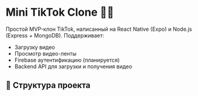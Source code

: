 # Mini TikTok Clone 📱🎥

Простой MVP-клон TikTok, написанный на React Native (Expo) и Node.js (Express + MongoDB). Поддерживает:
- Загрузку видео
- Просмотр видео-ленты
- Firebase аутентификацию (планируется)
- Backend API для загрузки и получения видео

## 📁 Структура проекта
